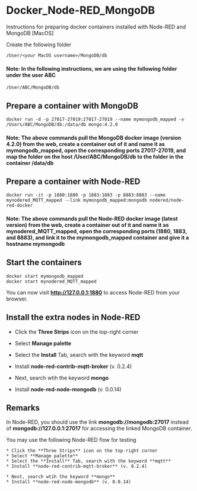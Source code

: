 # Docker_Node-RED_MongoDB
Instructions for preparing docker containers installed with Node-RED and MongoDB [MacOS]

Create the following folder

```
/User/<your MacOS username>/MongoDB/db
```

#### Note: In the following instructions, we are using the following folder under the user **ABC**

```
/User/ABC/MongoDB/db
```

## Prepare a container with MongoDB

```
docker run -d -p 27017-27019:27017-27019 --name mymongodb_mapped -v /Users/ABC/MongoDB/db:/data/db mongo:4.2.0
```
#### Note: The above commands pull the MongoDB docker image (version 4.2.0) from the web, create a comtainer out of it and name it as **mymongodb_mapped**, open the corresponding ports 27017-27019, and map the folder on the host **/User/ABC/MongoDB/db** to the folder in the container **/data/db**

## Prepare a container with Node-RED

```
docker run -it -p 1880:1880 -p 1883:1883 -p 8883:8883 --name mynodered_MQTT_mapped --link mymongodb_mapped:mongodb nodered/node-red-docker
```
#### Note: The above commands pull the Node-RED docker image (latest version) from the web, create a container out of it and name it as **mynodered_MQTT_mapped**, open the corresponding ports (1880, 1883, and 8883), and link it to the **mymongodb_mapped** container and give it a hostname **mymongodb**

## Start the containers

```
docker start mymongodb_mapped
docker start mynodered_MQTT_mapped
```

You can now visit **http://127.0.0.1:1880** to access Node-RED from your browser. 

## Install the extra nodes in Node-RED

* Click the **Three Strips** icon on the top-right corner
* Select **Manage palette** 
* Select the **Install** Tab, search with the keyword **mqtt** 
* Install **node-red-contrib-mqtt-broker** (v. 0.2.4)

* Next, search wtih the keyword **mongo** 
* Install **node-red-node-mongodb** (v. 0.0.14)

## Remarks

In Node-RED, you should use the link **mongodb://mongodb:27017** instead of **mongodb://127.0.0.1:27017** for accessing the linked MongoDB container.

You may use the following Node-RED flow for testing

```
* Click the **Three Strips** icon on the top-right corner
* Select **Manage palette** 
* Select the **Install** Tab, search with the keyword **mqtt** 
* Install **node-red-contrib-mqtt-broker** (v. 0.2.4)

* Next, search wtih the keyword **mongo** 
* Install **node-red-node-mongodb** (v. 0.0.14)
```
